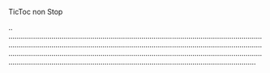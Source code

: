 TicToc non Stop

..
.............................................................................................................................................................................................................................................................................................................................................................................................................................................................................................................